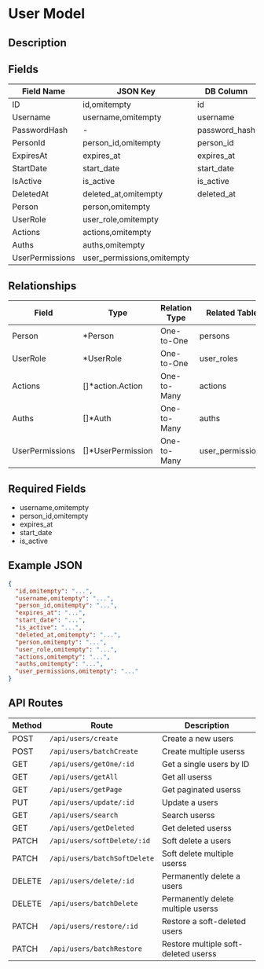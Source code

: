 # User Model

## Description


## Fields
| Field Name | JSON Key | DB Column | Type | Required | Validation | Description |
|------------|----------|-----------|------|----------|------------|-------------|
| ID | id,omitempty | id | uuid.UUID | false | uuid |  |
| Username | username,omitempty | username | string | true | required,unique=users,min=3,max=20,alphanum |  |
| PasswordHash | - | password_hash | string | false |  |  |
| PersonId | person_id,omitempty | person_id | int | true | required,gt=0,exists=persons.id,unique=users |  |
| ExpiresAt | expires_at | expires_at | time.Time | true | required,futuretime |  |
| StartDate | start_date | start_date | time.Time | true | required |  |
| IsActive | is_active | is_active | bool | true | required |  |
| DeletedAt | deleted_at,omitempty | deleted_at | *time.Time | false | omitempty,pasttime |  |
| Person | person,omitempty |  | *Person | false |  |  |
| UserRole | user_role,omitempty |  | *UserRole | false |  |  |
| Actions | actions,omitempty |  | []*action.Action | false |  |  |
| Auths | auths,omitempty |  | []*Auth | false |  |  |
| UserPermissions | user_permissions,omitempty |  | []*UserPermission | false |  |  |


## Relationships
| Field | Type | Relation Type | Related Table | Foreign Key |
|-------|------|---------------|---------------|-------------|
| Person | *Person | One-to-One | persons | person_id |
| UserRole | *UserRole | One-to-One | user_roles | user_id |
| Actions | []*action.Action | One-to-Many | actions | user_id |
| Auths | []*Auth | One-to-Many | auths | user_id |
| UserPermissions | []*UserPermission | One-to-Many | user_permissions | user_id |


## Required Fields
- username,omitempty
- person_id,omitempty
- expires_at
- start_date
- is_active

## Example JSON
```json
{
  "id,omitempty": "...",
  "username,omitempty": "...",
  "person_id,omitempty": "...",
  "expires_at": "...",
  "start_date": "...",
  "is_active": "...",
  "deleted_at,omitempty": "...",
  "person,omitempty": "...",
  "user_role,omitempty": "...",
  "actions,omitempty": "...",
  "auths,omitempty": "...",
  "user_permissions,omitempty": "..."
}
```

## API Routes
| Method | Route | Description |
|--------|-------|-------------|
| POST | `/api/users/create` | Create a new users |
| POST | `/api/users/batchCreate` | Create multiple userss |
| GET | `/api/users/getOne/:id` | Get a single users by ID |
| GET | `/api/users/getAll` | Get all userss |
| GET | `/api/users/getPage` | Get paginated userss |
| PUT | `/api/users/update/:id` | Update a users |
| GET | `/api/users/search` | Search userss |
| GET | `/api/users/getDeleted` | Get deleted userss |
| PATCH | `/api/users/softDelete/:id` | Soft delete a users |
| PATCH | `/api/users/batchSoftDelete` | Soft delete multiple userss |
| DELETE | `/api/users/delete/:id` | Permanently delete a users |
| DELETE | `/api/users/batchDelete` | Permanently delete multiple userss |
| PATCH | `/api/users/restore/:id` | Restore a soft-deleted users |
| PATCH | `/api/users/batchRestore` | Restore multiple soft-deleted userss |

